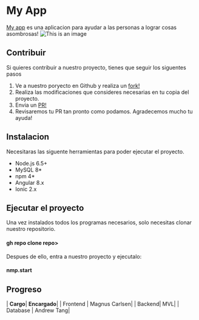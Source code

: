 
# My App
[My app](https://www.spotify.com/pe/) es una aplicacion para ayudar a las personas a lograr cosas asombrosas!
![This is an image](https://preview.redd.it/sk9nb6lgccq31.gif?format=png8&s=4314adede1e763a54cb4b435e3d246da0460d3ae)
## Contribuir
Si quieres contribuir a nuestro proyecto, tienes que seguir los siguentes pasos
1. Ve a nuestro poryecto en Github y realiza un [fork!](https://github.com/PaolaMag/PaolaMag)
2. Realiza las modificaciones que consideres necesarias en tu copia del proyecto.
3. Envia un [PR!](https://app.utec.edu.pe/inscribete/form.php?&custentity_ut001_medio_de_origen=Google-Search&custentity_ut001_medio_origen_detalle=Brand-Wizard&gclid=CjwKCAjwn8SLBhAyEiwAHNTJbWB98BdanJEhBzU3sdJyeZvsN4hwJR0Tj36VjORmPiNq1o_ndA1grRoCjdUQAvD_BwE)
4. Revisaremos tu PR tan pronto como podamos. Agradecemos mucho tu ayuda!
## Instalacion
Necesitaras las siguente herramientas para poder ejecutar el proyecto.
- Node.js 6.5+
- MySQL 8*
- npm 4*
- Angular 8.x
- Ionic 2.x
## Ejecutar el proyecto
Una vez instalados todos los programas necesarios, solo necesitas clonar nuestro repositorio.
#### gh repo clone repo>
Despues de ello, entra a nuestro proyecto y ejecutalo:
#### nmp.start
## Progreso
| **Cargo**| **Encargado**|
| Frontend | Magnus Carlsen|
| Backend| MVL|
| Database | Andrew Tang|




  
